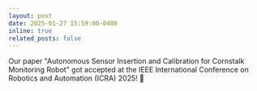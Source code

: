```yaml
---
layout: post
date: 2025-01-27 15:59:00-0400
inline: true
related_posts: false
---
```


Our paper "Autonomous Sensor Insertion and Calibration for Cornstalk Monitoring Robot" got accepted at the IEEE International Conference on Robotics and Automation (ICRA) 2025! 🎉